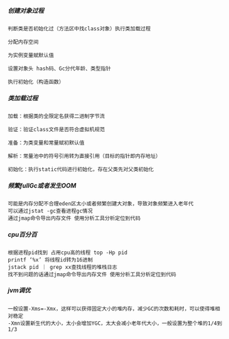 ##### 创建对象过程

    判断类是否初始化过（方法区中找class对象）执行类加载过程

    分配内存空间

    为实例变量赋默认值

    设置对象头 hash码、Gc分代年龄、类型指针

    执行初始化（构造函数）

##### 类加载过程

    加载：根据类的全限定名获得二进制字节流

    验证：验证class文件是否符合虚拟机规范

    准备：为类变量和常量赋初默认值

    解析：常量池中的符号引用转为直接引用（目标的指针即内存地址）

    初始化：执行static代码进行初始化，存在父类先对父类初始化


##### 频繁fullGc或者发生OOM

    可能是内存分配不合理eden区太小或者频繁创建大对象，导致对象频繁进入老年代
    可以通过jstat -gc查看进程gc情况
    通过jmap命令导出内存文件 使用分析工具分析定位到代码

##### cpu百分百

    根据进程pid找到 占用cpu高的线程 top -Hp pid
    printf ‘%x’ 将线程id转为16进制
    jstack pid ｜ grep xx查找线程的堆栈日志 
    找不到问题的话通过jmap命令导出内存文件 使用分析工具分析定位到代码
##### jvm调优
    一般设置-Xms=-Xmx，这样可以获得固定大小的堆内存，减少GC的次数和耗时，可以使得堆相对稳定
    -Xmn设置新生代的大小，太小会增加YGC，太大会减小老年代大小，一般设置为整个堆的1/4到1/3
